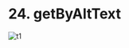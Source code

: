 # 24. getByAltText

![t1](https://github.com/kiranbansode/learn-react-testing/assets/50626798/e4aa60b3-54ca-44df-9f24-09466063fea7)
